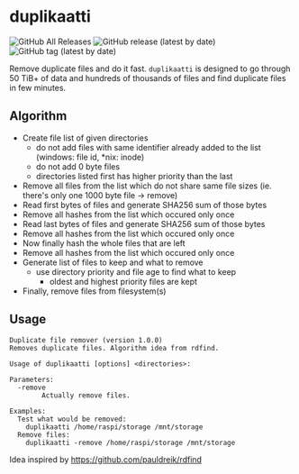 # duplikaatti

![GitHub All Releases](https://img.shields.io/github/downloads/raspi/duplikaatti/total?style=for-the-badge)
![GitHub release (latest by date)](https://img.shields.io/github/v/release/raspi/duplikaatti?style=for-the-badge)
![GitHub tag (latest by date)](https://img.shields.io/github/v/tag/raspi/duplikaatti?style=for-the-badge)


Remove duplicate files and do it fast. `duplikaatti` is designed to go through 50 TiB+ of data and hundreds of thousands of files and find duplicate files in few minutes.

## Algorithm
* Create file list of given directories 
  * do not add files with same identifier already added to the list (windows: file id, *nix: inode)
  * do not add 0 byte files
  * directories listed first has higher priority than the last
* Remove all files from the list which do not share same file sizes (ie. there's only one 1000 byte file -> remove)
* Read first bytes of files and generate SHA256 sum of those bytes
* Remove all hashes from the list which occured only once
* Read last bytes of files and generate SHA256 sum of those bytes
* Remove all hashes from the list which occured only once
* Now finally hash the whole files that are left
* Remove all hashes from the list which occured only once
* Generate list of files to keep and what to remove
  * use directory priority and file age to find what to keep 
    * oldest and highest priority files are kept
* Finally, remove files from filesystem(s)

## Usage
```
Duplicate file remover (version 1.0.0)
Removes duplicate files. Algorithm idea from rdfind.

Usage of duplikaatti [options] <directories>:

Parameters:
  -remove
    	Actually remove files.

Examples:
  Test what would be removed:
    duplikaatti /home/raspi/storage /mnt/storage
  Remove files:
    duplikaatti -remove /home/raspi/storage /mnt/storage
```

Idea inspired by https://github.com/pauldreik/rdfind
